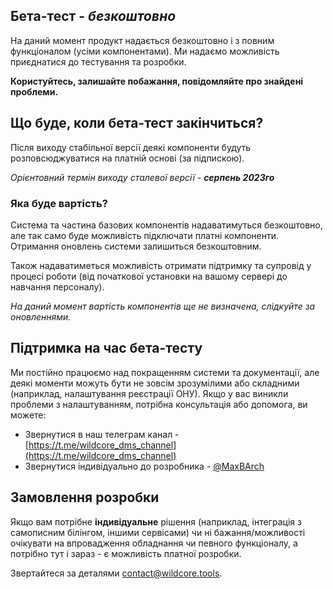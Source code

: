 ## Бета-тест - *безкоштовно*
На даний момент продукт надається безкоштовно і з повним функціоналом (усіми компонентами).
Ми надаємо можливість приєднатися до тестування та розробки.
     
**Користуйтесь, залишайте побажання, повідомляйте про знайдені проблеми.**
   
## Що буде, коли бета-тест закінчиться?
Після виходу стабільної версії деякі компоненти будуть розповсюджуватися на платній основі (за підпискою).
     
_Орієнтовний термін виходу сталевої версії - **серпень 2023го**_

### Яка буде вартість?
Система та частина базових компонентів надаватимуться безкоштовно, але так само буде можливість підключати платні компоненти.
Отримання оновлень системи залишиться безкоштовним.
     
Також надаватиметься можливість отримати підтримку та супровід у процесі роботи (від початкової установки на вашому сервері до навчання персоналу).
      
_На даний момент вартість компонентів ще не визначена, слідкуйте за оновленнями._

## Підтримка на час бета-тесту
Ми постійно працюємо над покращенням системи та документації, але деякі моменти можуть бути не зовсім зрозумілими або складними (наприклад, налаштування реєстрації ОНУ).
Якщо у вас виникли проблеми з налаштуванням, потрібна консультація або допомога, ви можете:

* Звернутися в наш телеграм канал - [https://t.me/wildcore_dms_channel](https://t.me/wildcore_dms_channel)
* Звернутися індивідуально до розробника - [@MaxBArch](https://t.me/MaxBArch)

## Замовлення розробки
Якщо вам потрібне **індивідуальне** рішення (наприклад, інтеграція з самописним білінгом, іншими сервісами)
чи ні бажання/можливості очікувати на впровадження обладнання чи певного функціоналу, а потрібно тут і зараз - є можливість платної розробки.    

Звертайтеся за деталями [contact@wildcore.tools](mailto:contact@wildcore.tools).
